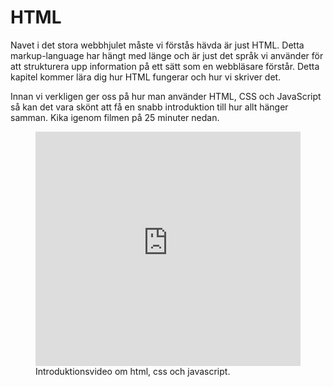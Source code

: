 # HTML

Navet i det stora webbhjulet måste vi förstås hävda är just HTML. Detta markup-language har hängt med länge och är just det språk vi använder för att strukturera upp information på ett sätt som en webbläsare förstår. Detta kapitel kommer lära dig hur HTML fungerar och hur vi skriver det.

Innan vi verkligen ger oss på hur man använder HTML, CSS och JavaScript så kan det vara skönt att få en snabb introduktion till hur allt hänger samman. Kika igenom filmen på 25 minuter nedan.

<figure>
<iframe width="100%" height="375" src="http://www.youtube.com/embed/wrdR5Su_Stg?rel=0&vq=hd1080" frameborder="0" allowfullscreen></iframe>
<figcaption>Introduktionsvideo om html, css och javascript.</figcaption>
</figure>
